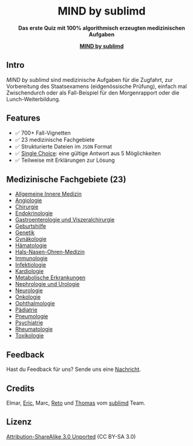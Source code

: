 <div align="center">
	<h1>MIND by sublimd</h1>
	<p>
		<strong>Das erste Quiz mit 100% algorithmisch erzeugten medizinischen Aufgaben</strong>
	</p>
  <p>
    <a href="https://sublimd.com/de/mind"><strong>MIND by sublimd</strong></a>
  </p>
</div>

## Intro

_MIND by sublimd_ sind medizinische Aufgaben für die Zugfahrt, zur Vorbereitung des Staatsexamens (eidgenössische Prüfung), einfach mal Zwischendurch oder als Fall-Beispiel für den Morgenrapport oder die Lunch-Weiterbildung.

## Features

* ✅ 700+ Fall-Vignetten
* ✅ 23 medizinische Fachgebiete
* ✅ Strukturierte Dateien im `JSON` Format
* ✅ [Single Choice](https://de.wikipedia.org/wiki/Multiple_Choice#Unterschiedliche_Formate_und_Begrifflichkeiten): eine gültige Antwort aus 5 Möglichkeiten
* ✅ Teilweise mit Erklärungen zur Lösung

## Medizinische Fachgebiete (23)

* [Allgemeine Innere Medizin](https://sublimd.com/de/mind/allgemeine-innere-medizin)
* [Angiologie](https://sublimd.com/de/mind/angiologie)
* [Chirurgie](https://sublimd.com/de/mind/chirurgie)
* [Endokrinologie](https://sublimd.com/de/mind/endokrinologie)
* [Gastroenterologie und Viszeralchirurgie](https://sublimd.com/de/mind/gastroenterologie-viszeralchirurgie)
* [Geburtshilfe](https://sublimd.com/de/mind/geburtshilfe)
* [Genetik](https://sublimd.com/de/mind/genetik)
* [Gynäkologie](https://sublimd.com/de/mind/gynaekologie)
* [Hämatologie](https://sublimd.com/de/mind/haematologie)
* [Hals-Nasen-Ohren-Medizin](https://sublimd.com/de/mind/hals-nasen-ohren)
* [Immunologie](https://sublimd.com/de/mind/immunologie)
* [Infektiologie](https://sublimd.com/de/mind/infektiologie)
* [Kardiologie](https://sublimd.com/de/mind/kardiologie)
* [Metabolische Erkrankungen](https://sublimd.com/de/mind/metabolische-krankheiten)
* [Nephrologie und Urologie](https://sublimd.com/de/mind/nephrologie-urologie)
* [Neurologie](https://sublimd.com/de/mind/neurologie)
* [Onkologie](https://sublimd.com/de/mind/onkologie)
* [Ophthalmologie](https://sublimd.com/de/mind/ophthalmologie)
* [Pädiatrie](https://sublimd.com/de/mind/paediatrie)
* [Pneumologie](https://sublimd.com/de/mind/pneumologie)
* [Psychiatrie](https://sublimd.com/de/mind/psychiatrie)
* [Rheumatologie](https://sublimd.com/de/mind/rheumatologie)
* [Toxikologie](https://sublimd.com/de/mind/toxikologie)

## Feedback

Hast du Feedback für uns? Sende uns eine [Nachricht](mailto:feedback@sublimd.com).

## Credits

Elmar, [Eric](https://github.com/digitsensitive), Marc, [Reto](https://github.com/gizmodus) und [Thomas](https://github.com/dtslvr) vom [sublimd](https://sublimd.com) Team.

## Lizenz

[Attribution-ShareAlike 3.0 Unported](https://creativecommons.org/licenses/by-sa/3.0) (CC BY-SA 3.0)
